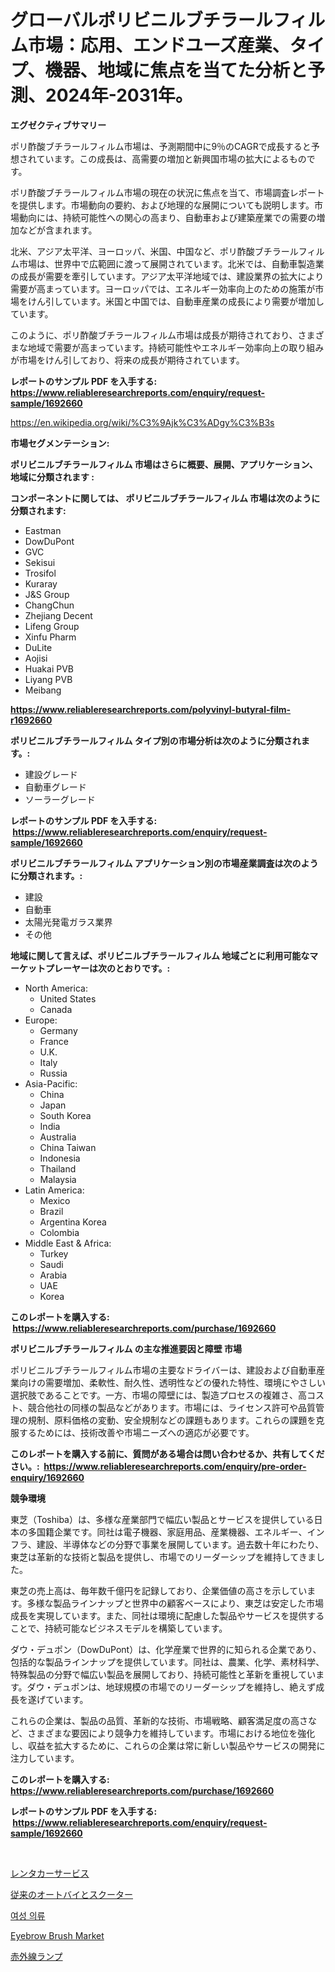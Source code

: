 <p><h1>グローバルポリビニルブチラールフィルム市場：応用、エンドユーズ産業、タイプ、機器、地域に焦点を当てた分析と予測、2024年-2031年。</h1></p><p><strong>エグゼクティブサマリー</strong></p>
<p><p>ポリ酢酸ブチラールフィルム市場は、予測期間中に9％のCAGRで成長すると予想されています。この成長は、高需要の増加と新興国市場の拡大によるものです。</p><p>ポリ酢酸ブチラールフィルム市場の現在の状況に焦点を当て、市場調査レポートを提供します。市場動向の要約、および地理的な展開についても説明します。市場動向には、持続可能性への関心の高まり、自動車および建築産業での需要の増加などが含まれます。</p><p>北米、アジア太平洋、ヨーロッパ、米国、中国など、ポリ酢酸ブチラールフィルム市場は、世界中で広範囲に渡って展開されています。北米では、自動車製造業の成長が需要を牽引しています。アジア太平洋地域では、建設業界の拡大により需要が高まっています。ヨーロッパでは、エネルギー効率向上のための施策が市場をけん引しています。米国と中国では、自動車産業の成長により需要が増加しています。</p><p>このように、ポリ酢酸ブチラールフィルム市場は成長が期待されており、さまざまな地域で需要が高まっています。持続可能性やエネルギー効率向上の取り組みが市場をけん引しており、将来の成長が期待されています。</p></p>
<p><strong>レポートのサンプル PDF を入手する: <a href="https://www.reliableresearchreports.com/enquiry/request-sample/1692660">https://www.reliableresearchreports.com/enquiry/request-sample/1692660</a></strong></p>
<p><a href="https://en.wikipedia.org/wiki/%C3%9Ajk%C3%ADgy%C3%B3s">https://en.wikipedia.org/wiki/%C3%9Ajk%C3%ADgy%C3%B3s</a></p>
<p><strong>市場セグメンテーション:</strong></p>
<p><strong> ポリビニルブチラールフィルム 市場はさらに概要、展開、アプリケーション、地域に分類されます :</strong></p>
<p><strong>コンポーネントに関しては、 ポリビニルブチラールフィルム 市場は次のように分類されます: &nbsp;</strong></p>
<p><ul><li>Eastman</li><li>DowDuPont</li><li>GVC</li><li>Sekisui</li><li>Trosifol</li><li>Kuraray</li><li>J&S Group</li><li>ChangChun</li><li>Zhejiang Decent</li><li>Lifeng Group</li><li>Xinfu Pharm</li><li>DuLite</li><li>Aojisi</li><li>Huakai PVB</li><li>Liyang PVB</li><li>Meibang</li></ul></p>
<p><strong><a href="https://www.reliableresearchreports.com/polyvinyl-butyral-film-r1692660">https://www.reliableresearchreports.com/polyvinyl-butyral-film-r1692660</a></strong></p>
<p><strong> ポリビニルブチラールフィルム タイプ別の市場分析は次のように分類されます。:</strong></p>
<p><ul><li>建設グレード</li><li>自動車グレード</li><li>ソーラーグレード</li></ul></p>
<p><strong>レポートのサンプル PDF を入手する: &nbsp;<a href="https://www.reliableresearchreports.com/enquiry/request-sample/1692660">https://www.reliableresearchreports.com/enquiry/request-sample/1692660</a></strong></p>
<p><strong> ポリビニルブチラールフィルム アプリケーション別の市場産業調査は次のように分類されます。:</strong></p>
<p><ul><li>建設</li><li>自動車</li><li>太陽光発電ガラス業界</li><li>その他</li></ul></p>
<p><strong>地域に関して言えば、ポリビニルブチラールフィルム 地域ごとに利用可能なマーケットプレーヤーは次のとおりです。:</strong></p>
<p><ul>
    <li>
        North America:
        <ul>
            <li>United States</li>
            <li>Canada</li>
        </ul>
    </li>
    <li>
        Europe:
        <ul>
            <li>Germany</li>
            <li>France</li>
            <li>U.K.</li>
            <li>Italy</li>
            <li>Russia</li>
        </ul>
    </li>
    <li>
        Asia-Pacific:
        <ul>
            <li>China</li>
            <li>Japan</li>
            <li>South Korea</li>
            <li>India</li>
            <li>Australia</li>
            <li>China Taiwan</li>
            <li>Indonesia</li>
            <li>Thailand</li>
            <li>Malaysia</li>
        </ul>
    </li>
    <li>
        Latin America:
        <ul>
            <li>Mexico</li>
            <li>Brazil</li>
            <li>Argentina Korea</li>
            <li>Colombia</li>
        </ul>
    </li>
    <li>
        Middle East & Africa:
        <ul>
            <li>Turkey</li>
            <li>Saudi</li>
            <li>Arabia</li>
            <li>UAE</li>
            <li>Korea</li>
        </ul>
    </li>
    </ul></p>
<p><strong>このレポートを購入する: &nbsp;<a href="https://www.reliableresearchreports.com/purchase/1692660">https://www.reliableresearchreports.com/purchase/1692660</a></strong></p>
<p><strong>ポリビニルブチラールフィルム の主な推進要因と障壁 市場</strong></p>
<p><p>ポリビニルブチラールフィルム市場の主要なドライバーは、建設および自動車産業向けの需要増加、柔軟性、耐久性、透明性などの優れた特性、環境にやさしい選択肢であることです。一方、市場の障壁には、製造プロセスの複雑さ、高コスト、競合他社の同様の製品などがあります。市場には、ライセンス許可や品質管理の規制、原料価格の変動、安全規制などの課題もあります。これらの課題を克服するためには、技術改善や市場ニーズへの適応が必要です。</p></p>
<p><strong>このレポートを購入する前に、質問がある場合は問い合わせるか、共有してください。:&nbsp; <a href="https://www.reliableresearchreports.com/enquiry/pre-order-enquiry/1692660">https://www.reliableresearchreports.com/enquiry/pre-order-enquiry/1692660</a></strong></p>
<p><strong>競争環境</strong></p>
<p><p>東芝（Toshiba）は、多様な産業部門で幅広い製品とサービスを提供している日本の多国籍企業です。同社は電子機器、家庭用品、産業機器、エネルギー、インフラ、建設、半導体などの分野で事業を展開しています。過去数十年にわたり、東芝は革新的な技術と製品を提供し、市場でのリーダーシップを維持してきました。</p><p>東芝の売上高は、毎年数千億円を記録しており、企業価値の高さを示しています。多様な製品ラインナップと世界中の顧客ベースにより、東芝は安定した市場成長を実現しています。また、同社は環境に配慮した製品やサービスを提供することで、持続可能なビジネスモデルを構築しています。</p><p>ダウ・デュポン（DowDuPont）は、化学産業で世界的に知られる企業であり、包括的な製品ラインナップを提供しています。同社は、農業、化学、素材科学、特殊製品の分野で幅広い製品を展開しており、持続可能性と革新を重視しています。ダウ・デュポンは、地球規模の市場でのリーダーシップを維持し、絶えず成長を遂げています。</p><p>これらの企業は、製品の品質、革新的な技術、市場戦略、顧客満足度の高さなど、さまざまな要因により競争力を維持しています。市場における地位を強化し、収益を拡大するために、これらの企業は常に新しい製品やサービスの開発に注力しています。</p></p>
<p><strong>このレポートを購入する: &nbsp; <a href="https://www.reliableresearchreports.com/purchase/1692660">https://www.reliableresearchreports.com/purchase/1692660</a></strong></p>
<p><strong>レポートのサンプル PDF を入手する: &nbsp;<a href="https://www.reliableresearchreports.com/enquiry/request-sample/1692660">https://www.reliableresearchreports.com/enquiry/request-sample/1692660</a></strong><strong></strong></p>
<p>&nbsp;</p>
<p><p><a href="https://medium.com/@mares423/%E6%AC%A1%E3%81%AE%E6%96%87%E3%82%92%E6%97%A5%E6%9C%AC%E8%AA%9E%E3%81%AB%E7%BF%BB%E8%A8%B3%E3%81%97%E3%81%A6%E3%81%8F%E3%81%A0%E3%81%95%E3%81%84-%E4%B8%96%E7%95%8C%E3%81%AE%E3%83%AC%E3%83%B3%E3%82%BF%E3%82%AB%E3%83%BC%E3%82%B5%E3%83%BC%E3%83%93%E3%82%B9%E5%B8%82%E5%A0%B4%E3%81%AE%E5%8B%95%E5%90%91-%E4%BA%88%E6%B8%AC-%E3%81%8A%E3%82%88%E3%81%B3%E5%BD%B1%E9%9F%BF%E5%88%86%E6%9E%90-2024%E5%B9%B4-2031%E5%B9%B4-%E3%81%AF191%E3%83%9A%E3%83%BC%E3%82%B8%E3%81%A7%E7%B6%B2%E7%BE%85%E3%81%95%E3%82%8C%E3%81%A6%E3%81%84%E3%81%BE%E3%81%99-d8682e80fd63">レンタカーサービス</a></p><p><a href="https://medium.com/@gregoriookeefe2023/%E5%BE%93%E6%9D%A5%E3%81%AE%E3%82%AA%E3%83%BC%E3%83%88%E3%83%90%E3%82%A4%E3%81%A8%E3%82%B9%E3%82%AF%E3%83%BC%E3%82%BF%E3%83%BC%E5%B8%82%E5%A0%B4%E3%81%AE%E5%8B%95%E5%90%91%E3%82%92%E6%8E%A2%E3%82%8B-%E3%82%B0%E3%83%AD%E3%83%BC%E3%83%90%E3%83%AB%E3%81%AA%E3%83%88%E3%83%AC%E3%83%B3%E3%83%89%E3%81%A8%E5%B0%86%E6%9D%A5%E3%81%AE%E6%88%90%E9%95%B7%E3%81%AE%E8%A6%8B%E9%80%9A%E3%81%97-2024%E5%B9%B4-2031%E5%B9%B4-176%E3%83%9A%E3%83%BC%E3%82%B8%E3%81%A7%E3%82%AB%E3%83%90%E3%83%BC%E3%81%95%E3%82%8C%E3%81%A6%E3%81%84%E3%81%BE%E3%81%99-c56ffe32d920">従来のオートバイとスクーター</a></p><p><a href="https://github.com/LuckeyCorbin/Market-Research-Report-List-2/blob/main/616622841586.md">여성 의류</a></p><p><a href="https://github.com/brittnycachero596/Market-Research-Report-List-1/blob/main/eyebrow-brush-market.md">Eyebrow Brush Market</a></p><p><a href="https://github.com/DanykaKilback/Market-Research-Report-List-2/blob/main/942921231944.md">赤外線ランプ</a></p></p>